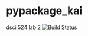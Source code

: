 # pypackage_kai
dsci 524 lab 2
[![Build Status](https://travis-ci.org/ananab/pypackage_kai.svg?branch=master)](https://travis-ci.org/ananab/pypackage_kai)
